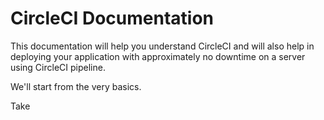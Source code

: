 
# CircleCI Documentation

This documentation will help you understand CircleCI and will also help in deploying your application with approximately no downtime on a server using CircleCI pipeline.

We'll start from the very basics.

Take
